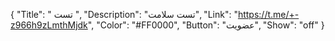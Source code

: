 {
"Title": " تست ",
"Description": "تست سلامت",
"Link": "https://t.me/+-z966h9zLmthMjdk",
"Color": "#FF0000",
"Button": "عضویت",
"Show": "off"
}
